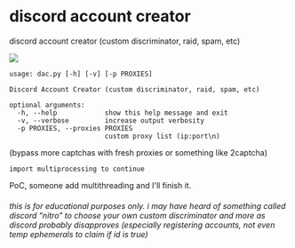 # discord account creator

discord account creator (custom discriminator, raid, spam, etc)

![](https://i.imgur.com/OpCyQnA.png)

```
usage: dac.py [-h] [-v] [-p PROXIES]

Discord Account Creator (custom discriminator, raid, spam, etc)

optional arguments:
  -h, --help            show this help message and exit
  -v, --verbose         increase output verbosity
  -p PROXIES, --proxies PROXIES
                        custom proxy list (ip:port\n)
```

(bypass more captchas with fresh proxies or something like 2captcha)

`import multiprocessing to continue`

PoC, someone add multithreading and I'll finish it.

###### this is for educational purposes only. i may have heard of something called discord "nitro" to choose your own custom discriminator and more as discord probably disapproves (especially registering accounts, not even temp ephemerals to claim if id is true)

